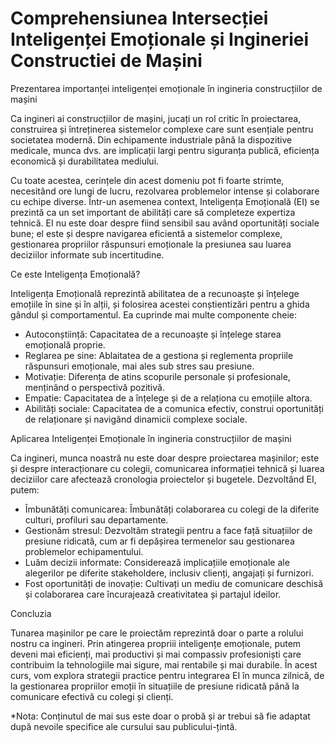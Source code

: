 # Comprehensiunea Intersecției Inteligenței Emoționale și Ingineriei Constructiei de Mașini

Prezentarea importanței inteligenței emoționale în ingineria construcțiilor de mașini

Ca ingineri ai construcțiilor de mașini, jucați un rol critic în proiectarea, construirea și întreținerea sistemelor complexe care sunt esențiale pentru societatea modernă. Din echipamente industriale până la dispozitive medicale, munca dvs. are implicații largi pentru siguranța publică, eficiența economică și durabilitatea mediului.

Cu toate acestea, cerințele din acest domeniu pot fi foarte strimte, necesitând ore lungi de lucru, rezolvarea problemelor intense și colaborare cu echipe diverse. Într-un asemenea context, Inteligența Emoțională (EI) se prezintă ca un set important de abilități care să completeze expertiza tehnică. EI nu este doar despre fiind sensibil sau având oportunități sociale bune; el este și despre navigarea eficientă a sistemelor complexe, gestionarea propriilor răspunsuri emoționale la presiunea sau luarea deciziilor informate sub incertitudine.

Ce este Inteligența Emoțională?

Inteligența Emoțională reprezintă abilitatea de a recunoaște și înțelege emoțiile în sine și în alții, și folosirea acestei conștientizări pentru a ghida gândul și comportamentul. Ea cuprinde mai multe componente cheie:

* Autoconștiință: Capacitatea de a recunoaște și înțelege starea emoțională proprie.
* Reglarea pe sine: Ablaitatea de a gestiona și reglementa propriile răspunsuri emoționale, mai ales sub stres sau presiune.
* Motivație: Diferența de atins scopurile personale și profesionale, menținând o perspectivă pozitivă.
* Empatie: Capacitatea de a înțelege și de a relaționa cu emoțiile altora.
* Abilități sociale: Capacitatea de a comunica efectiv, construi oportunități de relaționare și navigând dinamicii complexe sociale.

Aplicarea Inteligenței Emoționale în ingineria construcțiilor de mașini

Ca ingineri, munca noastră nu este doar despre proiectarea mașinilor; este și despre interacționare cu colegii, comunicarea informației tehnică și luarea deciziilor care afectează cronologia proiectelor și bugetele. Dezvoltând EI, putem:

* Îmbunătăți comunicarea: Îmbunătăți colaborarea cu colegi de la diferite culturi, profiluri sau departamente.
* Gestionăm stresul: Dezvoltăm strategii pentru a face față situațiilor de presiune ridicată, cum ar fi depășirea termenelor sau gestionarea problemelor echipamentului.
* Luăm decizii informate: Considerează implicațiile emoționale ale alegerilor pe diferite stakeholdere, inclusiv clienți, angajați și furnizori.
* Fost oportunități de inovație: Cultivați un mediu de comunicare deschisă și colaborarea care încurajează creativitatea și partajul ideilor.

Concluzia

Tunarea mașinilor pe care le proiectăm reprezintă doar o parte a rolului nostru ca ingineri. Prin atingerea propriii inteligențe emoționale, putem deveni mai eficienți, mai productivi și mai compassiv profesioniști care contribuim la tehnologiile mai sigure, mai rentabile și mai durabile. În acest curs, vom explora strategii practice pentru integrarea EI în munca zilnică, de la gestionarea propriilor emoții în situațiile de presiune ridicată până la comunicare efectivă cu colegi și clienți.

*Nota: Conținutul de mai sus este doar o probă și ar trebui să fie adaptat după nevoile specifice ale cursului sau publicului-țintă.